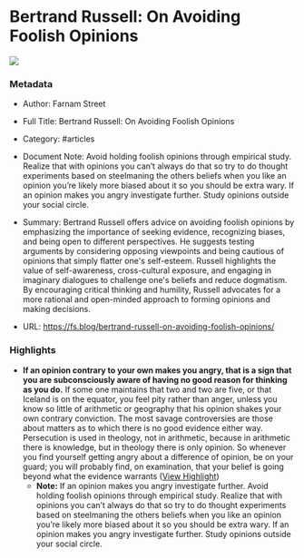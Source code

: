 # Bertrand Russell: On Avoiding Foolish Opinions

![](https://149664534.v2.pressablecdn.com/wp-content/uploads/2009/09/Avoiding-Foolish-Opinions.png)

### Metadata

- Author: Farnam Street
- Full Title: Bertrand Russell: On Avoiding Foolish Opinions
- Category: #articles
- Document Note: Avoid holding foolish opinions through empirical study. Realize that with opinions you can’t always do that so try to do thought experiments based on steelmaning the others beliefs when you like an opinion you’re likely more biased about it so you should be extra wary. If an opinion makes you angry investigate further. Study opinions outside your social circle.  
- Summary: Bertrand Russell offers advice on avoiding foolish opinions by emphasizing the importance of seeking evidence, recognizing biases, and being open to different perspectives. He suggests testing arguments by considering opposing viewpoints and being cautious of opinions that simply flatter one's self-esteem. Russell highlights the value of self-awareness, cross-cultural exposure, and engaging in imaginary dialogues to challenge one's beliefs and reduce dogmatism. By encouraging critical thinking and humility, Russell advocates for a more rational and open-minded approach to forming opinions and making decisions. 

- URL: https://fs.blog/bertrand-russell-on-avoiding-foolish-opinions/

### Highlights

- **If an opinion contrary to your own makes you angry, that is a sign that you are subconsciously aware of having no good reason for thinking as you do.** If some one maintains that two and two are five, or that Iceland is on the equator, you feel pity rather than anger, unless you know so little of arithmetic or geography that his opinion shakes your own contrary conviction. The most savage controversies are those about matters as to which there is no good evidence either way. Persecution is used in theology, not in arithmetic, because in arithmetic there is knowledge, but in theology there is only opinion. So whenever you find yourself getting angry about a difference of opinion, be on your guard; you will probably find, on examination, that your belief is going beyond what the evidence warrants ([View Highlight](https://read.readwise.io/read/01j10pp6e7ybf4xjtwy0kkqyxk))
    - **Note:** If an opinion makes you angry investigate further. Avoid holding foolish opinions through empirical study. Realize that with opinions you can’t always do that so try to do thought experiments based on steelmaning the others beliefs when you like an opinion you’re likely more biased about it so you should be extra wary. If an opinion makes you angry investigate further. Study opinions outside your social circle.
